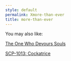 ```yaml
---
style: default
permalink: Xmore-than-ever
title: more-than-ever
---
```

You may also like:

[The One Who Devours Souls](http://scp-wiki.net/the-one-who-devours-souls)

[SCP-1013: Cockatrice](http://scp-wiki.net/scp-1013)
